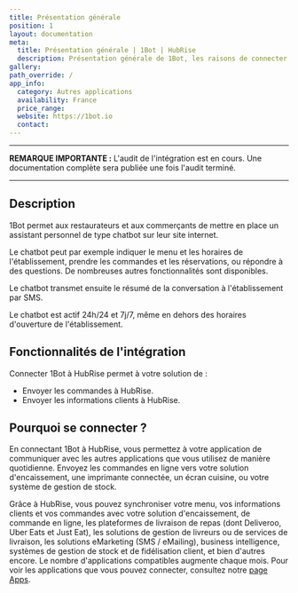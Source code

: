 ```yaml
---
title: Présentation générale
position: 1
layout: documentation
meta:
  title: Présentation générale | 1Bot | HubRise
  description: Présentation générale de 1Bot, les raisons de connecter votre solution à HubRise et liste des fonctionnalités de l'intégration avec HubRise.
gallery:
path_override: /
app_info:
  category: Autres applications
  availability: France
  price_range:
  website: https://1bot.io
  contact:
---
```


---

**REMARQUE IMPORTANTE :** L'audit de l'intégration est en cours. Une documentation complète sera publiée une fois l'audit terminé.

---

## Description

1Bot permet aux restaurateurs et aux commerçants de mettre en place un assistant personnel de type chatbot sur leur site internet.

Le chatbot peut par exemple indiquer le menu et les horaires de l'établissement, prendre les commandes et les réservations, ou répondre à des questions. De nombreuses autres fonctionnalités sont disponibles.

Le chatbot transmet ensuite le résumé de la conversation à l'établissement par SMS.

Le chatbot est actif 24h/24 et 7j/7, même en dehors des horaires d'ouverture de l'établissement.

## Fonctionnalités de l'intégration

Connecter 1Bot à HubRise permet à votre solution de :

- Envoyer les commandes à HubRise.
- Envoyer les informations clients à HubRise.

## Pourquoi se connecter ?

En connectant 1Bot à HubRise, vous permettez à votre application de communiquer avec les autres applications que vous utilisez de manière quotidienne. Envoyez les commandes en ligne vers votre solution d'encaissement, une imprimante connectée, un écran cuisine, ou votre système de gestion de stock.

Grâce à HubRise, vous pouvez synchroniser votre menu, vos informations clients et vos commandes avec votre solution d'encaissement, de commande en ligne, les plateformes de livraison de repas (dont Deliveroo, Uber Eats et Just Eat), les solutions de gestion de livreurs ou de services de livraison, les solutions eMarketing (SMS / eMailing), business intelligence, systèmes de gestion de stock et de fidélisation client, et bien d'autres encore. Le nombre d'applications compatibles augmente chaque mois. Pour voir les applications que vous pouvez connecter, consultez notre [page Apps](/apps).
